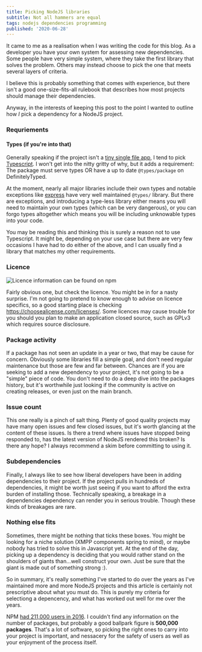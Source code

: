 ```yaml
---
title: Picking NodeJS libraries
subtitle: Not all hammers are equal
tags: nodejs dependencies programming
published: '2020-06-28'
---
```


It came to me as a realisation when I was writing the code for this blog. As a developer you have your own
system for assessing new dependencies. Some people have very simple system, where they take the first library
that solves the problem. Others may instead choose to pick the one that meets several layers of criteria.

I believe this is probably something that comes with experience, but there isn't a good one-size-fits-all
rulebook that describes how most projects should manage their dependencies.

Anyway, in the interests of keeping this post to the point I wanted to outline how *I* pick a dependency
for a NodeJS project.


### Requriements

#### Types (if you're into that)

Generally speaking if the project isn't a [tiny single file app](https://github.com/Half-Shot/matrix-to-riot),
I tend to pick [Typescript](https://www.typescriptlang.org/). I won't get into the nitty gritty of why, but
it adds a requirement: The package must serve types OR have a up to date `@types/package` on DefinitelyTyped.

At the moment, nearly all major libraries include their own types and notable exceptions like [express]() have
very well maintained `@types/` library. But there are exceptions, and introducing a type-less library either
means you will need to maintain your own types (which can be very dangerous), or you can forgo types altogether
which means you will be including unknowable types into your code.

You may be reading this and thinking this is surely a reason not to use Typescript. It might be, depending on
your use case but there are very few occasions I have had to do either of the above, and I can usually find a
library that matches my other requirements.

### Licence

![Licence information can be found on npm](/public/images/nodejs-picking-libraries/npm-licence.png)

Fairly obvious one, but check the licence. You might be in for a nasty surprise. I'm not going to pretend to know
enough to advise on licence specifics, so a good starting place is checking https://choosealicense.com/licenses/.
Some licences may cause trouble for you should you plan to make an application closed source, such as GPLv3
which requires source disclosure. 

### Package activity

If a package has not seen an update in a year or two, that may be cause for concern. Obviously some libraries
fill a simple goal, and don't need regular maintenance but those are few and far between. Chances are if you
are seeking to add a new dependency to your project, it's not going to be a "simple" piece of code. You don't
need to do a deep dive into the packages history, but it's worthwhile just looking if the community is active
on creating releases, or even just on the main branch.

### Issue count

This one really is a pinch of salt thing. Plenty of good quality projects may have many open issues and few closed
issues, but it's worth glancing at the content of these issues. Is there a trend where issues have stopped being
responded to, has the latest version of NodeJS rendered this broken? Is there any hope? I always recommend a skim
before committing to using it.

### Subdependencies

Finally, I always like to see how liberal developers have been in adding dependencies to their project. If the project
pulls in hundreds of dependencies, it might be worth just seeing if you want to afford the extra burden of installing
those. Technically speaking, a breakage in a dependencies dependency can render you in serious trouble. Though these
kinds of breakages are rare.

### Nothing else fits

Sometimes, there might be nothing that ticks these boxes. You might be looking for a niche solution (XMPP components spring to mind),
or maybe nobody has tried to solve this in Javascript yet. At the end of the day, picking up a dependency is deciding
that you would rather stand on the shoulders of giants than...well construct your own. Just be sure that the giant is
made out of something strong :). 

So in summary, it's really something I've started to do over the years as I've maintained more and more NodeJS projects
and this article is certainly not prescriptive about what you must do. This is purely my criteria for selectiong
a depencency, and what has worked out well for me over the years.

NPM [had 211,000 users in 2016](https://blog.npmjs.org/post/143451680695/how-many-npm-users-are-there). I couldn't find
any information on the number of packages, but probably a good ballpark figure is **500,000 packages**. That's a lot
of software, so picking the right ones to carry into your project is important, and nessacery for the safety of users
as well as your enjoyment of the process itself.